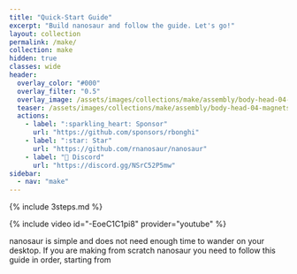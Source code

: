 ```yaml
---
title: "Quick-Start Guide"
excerpt: "Build nanosaur and follow the guide. Let's go!"
layout: collection
permalink: /make/
collection: make
hidden: true
classes: wide
header:
  overlay_color: "#000"
  overlay_filter: "0.5"
  overlay_image: /assets/images/collections/make/assembly/body-head-04-magnets.jpg
  teaser: /assets/images/collections/make/assembly/body-head-04-magnets.jpg
  actions:
    - label: ":sparkling_heart: Sponsor"
      url: "https://github.com/sponsors/rbonghi"
    - label: ":star: Star"
      url: "https://github.com/rnanosaur/nanosaur"
    - label: "🤖 Discord"
      url: "https://discord.gg/NSrC52P5mw"
sidebar:
  - nav: "make"
---
```


{% include 3steps.md %}

{% include video id="-EoeC1C1pi8" provider="youtube" %}

nanosaur is simple and does not need enough time to wander on your desktop.
If you are making from scratch nanosaur you need to follow this guide in order, starting from

<!--
If you want save time, or if you don't have a 3D printer you can [:shopping_cart: buy](/buy) some parts or all robot.
-->